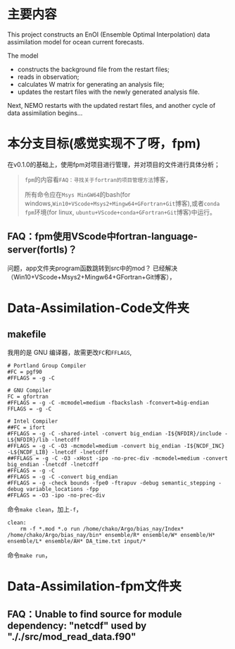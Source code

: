 # 主要内容

This project constructs an EnOI (Ensemble Optimal Interpolation) data assimilation model for ocean current forecasts. 

The model 
* constructs the background file from the restart files; 
* reads in observation;
* calculates W matrix for generating an analysis file;
* updates the restart files with the newly generated analysis file.

Next, NEMO restarts with the updated restart files, and another cycle of data assimilation begins...

# 本分支目标(感觉实现不了呀，fpm)
在v0.1.0的基础上，使用fpm对项目进行管理，并对项目的文件进行具体分析；
> `fpm`的内容看`FAQ：寻找关于fortran的项目管理方法`博客，
>
> 所有命令应在`Msys MinGW64`的bash(for windows,`Win10+VScode+Msys2+Mingw64+GFortran+Git`博客),或者`conda fpm`环境(for linux, `ubuntu+VScode+conda+GFortran+Git`博客)中运行。
>

## FAQ：fpm使用VScode中fortran-language-server(fortls)？
问题，app文件夹program函数跳转到src中的mod？ 
已经解决（Win10+VScode+Msys2+Mingw64+GFortran+Git博客），

# Data-Assimilation-Code文件夹
## makefile
我用的是 GNU 编译器，故需更改`FC`和`FFLAGS`,
```
# Portland Group Compiler
#FC = pgf90
#FFLAGS = -g -C

# GNU Compiler
FC = gfortran
#FFLAGS = -g -C -mcmodel=medium -fbackslash -fconvert=big-endian
FFLAGS = -g -C

# Intel Compiler
##FC = ifort
#FFLAGS = -g -C -shared-intel -convert big_endian -I${NFDIR}/include -L${NFDIR}/lib -lnetcdff
#FFLAGS = -g -C -O3 -mcmodel=medium -convert big_endian -I${NCDF_INC} -L${NCDF_LIB} -lnetcdf -lnetcdff
##FFLAGS = -g -C -O3 -xHost -ipo -no-prec-div -mcmodel=medium -convert big_endian -lnetcdf -lnetcdff
#FFLAGS = -g -C
#FFLAGS = -g -C -convert big_endian
#FFLAGS = -g -check bounds -fpe0 -ftrapuv -debug semantic_stepping -debug variable_locations -fpp
#FFLAGS = -O3 -ipo -no-prec-div
```
命令`make clean`，加上`-f`，
```
clean:
	rm -f *.mod *.o run /home/chako/Argo/bias_nay/Index* /home/chako/Argo/bias_nay/bin* ensemble/R* ensemble/W* ensemble/H* ensemble/L* ensemble/AH* DA_time.txt input/*
```
命令`make run`，


# Data-Assimilation-fpm文件夹
## FAQ：Unable to find source for module dependency: "netcdf" used by "././src/mod_read_data.f90"
